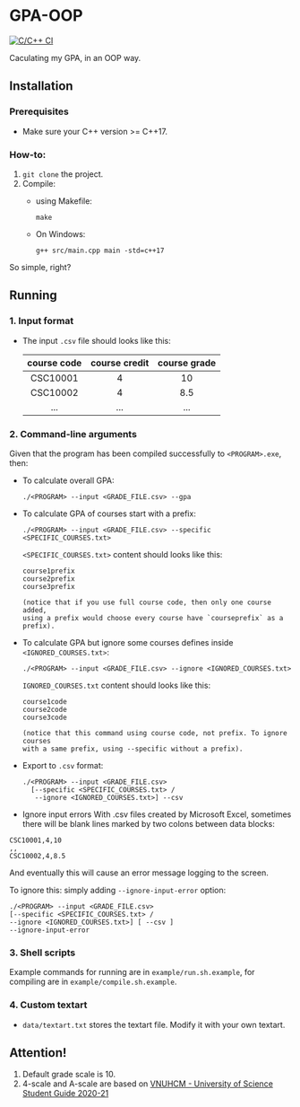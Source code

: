 # GPA-OOP
[![C/C++ CI](https://github.com/trhgquan/GPA-OOP/actions/workflows/c-cpp.yml/badge.svg)](https://github.com/trhgquan/GPA-OOP/actions/workflows/c-cpp.yml)

Caculating my GPA, in an OOP way.

## Installation
### Prerequisites
- Make sure your C++ version >= C++17.

### How-to:
1. `git clone` the project.
2. Compile:
    - using Makefile:
      ```
      make
      ```

    - On Windows:
      ```
      g++ src/main.cpp main -std=c++17
      ```

So simple, right?

## Running
### 1. Input format
- The input `.csv` file should looks like this:

  |course code|course credit|course grade|
  |:---------:|:-----------:|:----------:|
  |CSC10001|4|10
  |CSC10002|4|8.5
  |...|...|...

### 2. Command-line arguments
Given that the program has been compiled successfully to `<PROGRAM>.exe`, then:
- To calculate overall GPA:
  ```shell
  ./<PROGRAM> --input <GRADE_FILE.csv> --gpa
  ```
- To calculate GPA of courses start with a prefix:
  ```shell
  ./<PROGRAM> --input <GRADE_FILE.csv> --specific <SPECIFIC_COURSES.txt>
  ```

  `<SPECIFIC_COURSES.txt>` content should looks like this:
  ```
  course1prefix
  course2prefix
  course3prefix

  (notice that if you use full course code, then only one course added,
  using a prefix would choose every course have `courseprefix` as a prefix).
  ```
- To calculate GPA but ignore some courses defines inside
  `<IGNORED_COURSES.txt>`:
  ```shell
  ./<PROGRAM> --input <GRADE_FILE.csv> --ignore <IGNORED_COURSES.txt>
  ```

  `IGNORED_COURSES.txt` content should looks like this:
  ```
  course1code
  course2code
  course3code

  (notice that this command using course code, not prefix. To ignore courses
  with a same prefix, using --specific without a prefix).
  ```
- Export to `.csv` format:
  ```shell
  ./<PROGRAM> --input <GRADE_FILE.csv>
    [--specific <SPECIFIC_COURSES.txt> /
     --ignore <IGNORED_COURSES.txt>] --csv
  ```
- Ignore input errors
With .csv files created by Microsoft Excel, sometimes there will be blank lines
marked by two colons between data blocks:
```
CSC10001,4,10
,,
CSC10002,4,8.5
```
And eventually this will cause an error message logging to the screen.

To ignore this: simply adding `--ignore-input-error` option:
```shell
./<PROGRAM> --input <GRADE_FILE.csv>
[--specific <SPECIFIC_COURSES.txt> /
--ignore <IGNORED_COURSES.txt>] [ --csv ]
--ignore-input-error
```

### 3. Shell scripts
Example commands for running are in `example/run.sh.example`,
for compiling are in `example/compile.sh.example`.

### 4. Custom textart
- `data/textart.txt` stores the textart file. Modify it with your own textart.

## Attention!
1. Default grade scale is 10.
2. 4-scale and A-scale are based on [VNUHCM -
  University of Science Student Guide 2020-21](https://www.hcmus.edu.vn/component/content/article/124-cong-tac-sinh-vien/thong-tin-danh-cho-tan-sinh-vien/3323-so-tay-sinh-vien-nam-hoc-2020-2021?Itemid=437)

